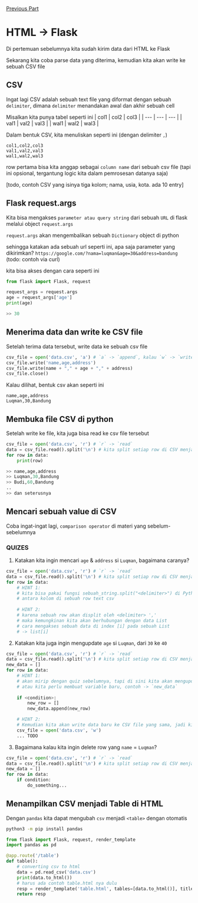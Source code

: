 [Previous Part](./materi-02-11-2024.md)

# **HTML -> Flask**
Di pertemuan sebelumnya kita sudah kirim data dari HTML ke Flask

Sekarang kita coba parse data yang diterima, kemudian kita akan write ke sebuah CSV file

## **CSV**

Ingat lagi CSV adalah sebuah text file yang diformat dengan sebuah `delimiter`, dimana `delimiter` menandakan awal dan akhir sebuah cell

Misalkan kita punya tabel seperti ini
| col1 | col2 | col3 |
| --- | --- | --- |
| val1 | val2 | val3 |
| wal1 | wal2 | wal3 |

Dalam bentuk CSV, kita menuliskan seperti ini (dengan delimiter `,`)
```csv
col1,col2,col3
val1,val2,val3
wal1,wal2,wal3
```
row pertama bisa kita anggap sebagai `column name` dari sebuah csv file (tapi ini opsional, tergantung logic kita dalam pemrosesan datanya saja)

[todo, contoh CSV yang isinya tiga kolom; nama, usia, kota. ada 10 entry]

## **Flask request.args**
Kita bisa mengakses `parameter atau query string` dari sebuah `URL` di flask melalui object `request.args`

`request.args` akan mengembalikan sebuah `Dictionary` object di python

sehingga katakan ada sebuah url seperti ini, apa saja parameter yang dikirimkan?
`https://google.com/?nama=luqman&age=30&address=bandung`
(todo: contoh via curl)

kita bisa akses dengan cara seperti ini
```python
from flask import Flask, request

request_args = request.args
age = request_args['age']
print(age)

>> 30
```

## **Menerima data dan write ke CSV file**

Setelah terima data tersebut, write data ke sebuah csv file
```python
csv_file = open('data.csv', 'a') # `a` -> `append`, kalau `w` -> `write` (menimpa)
csv_file.write('name,age,address')
csv_file.write(name + "," + age + "," + address)
csv_file.close()
```

Kalau dilihat, bentuk csv akan seperti ini
```csv
name,age,address
Luqman,30,Bandung

```

## **Membuka file CSV di python**
Setelah write ke file, kita juga bisa read ke csv file tersebut
```python
csv_file = open('data.csv', 'r') # `r` -> `read`
data = csv_file.read().split('\n') # kita split setiap row di CSV menjadi 1 line of text
for row in data:
    print(row)

>> name,age,address
>> Luqman,30,Bandung
>> Budi,60,Bandung
..
>> dan seterusnya
```

## **Mencari sebuah value di CSV**
Coba ingat-ingat lagi, `comparison operator` di materi yang sebelum-sebelumnya

### **QUIZES**
1. Katakan kita ingin mencari `age` & `address` si `Luqman`, bagaimana caranya? 

```python
csv_file = open('data.csv', 'r') # `r` -> `read`
data = csv_file.read().split('\n') # kita split setiap row di CSV menjadi 1 line of text
for row in data:
    # HINT 1:
    # kita bisa pakai fungsi sebuah_string.split("<delimiter>") di Python, untuk memisahkan
    # antara kolom di sebuah row text csv
    
    # HINT 2:
    # karena sebuah row akan displit oleh <delimiter> ','
    # maka kemungkinan kita akan berhubungan dengan data List
    # cara mengakses sebuah data di index [i] pada sebuah List
    # -> list[i]

```

2. Katakan kita juga ingin mengupdate `age` si `Luqman`, dari `30` ke `40`
```python
csv_file = open('data.csv', 'r') # `r` -> `read`
data = csv_file.read().split('\n') # kita split setiap row di CSV menjadi 1 line of text
new_data = []
for row in data:
    # HINT 1:
    # akan mirip dengan quiz sebelumnya, tapi di sini kita akan mengupdate variable `data`
    # atau kita perlu membuat variable baru, contoh -> `new_data`
    
    if <condition>:
        new_row = []
        new_data.append(new_row)

    # HINT 2:
    # Kemudian kita akan write data baru ke CSV file yang sama, jadi kita overwrite
    csv_file = open('data.csv', 'w')
    ... TODO
```

3. Bagaimana kalau kita ingin delete row yang `name` = `Luqman`?
```python
csv_file = open('data.csv', 'r') # `r` -> `read`
data = csv_file.read().split('\n') # kita split setiap row di CSV menjadi 1 line of text
new_data = []
for row in data:
    if condition:
        do_something...
```


## **Menampilkan CSV menjadi Table di HTML**
Dengan `pandas` kita dapat mengubah `csv` menjadi `<table>` dengan otomatis
```bash
python3 -m pip install pandas
```

```python
from flask import Flask, request, render_template
import pandas as pd

@app.route('/table') 
def table(): 
    # converting csv to html 
    data = pd.read_csv('data.csv') 
    print(data.to_html())
    # harus ada contoh table.html nya dulu
    resp = render_template('table.html', tables=[data.to_html()], titles=['']) 
    return resp
```

